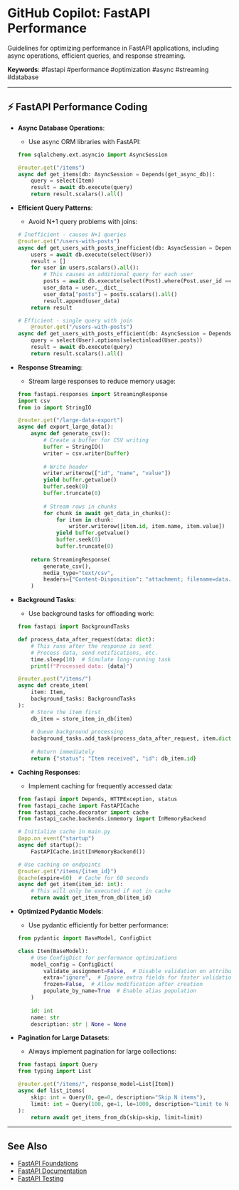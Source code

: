 # GitHub Copilot: FastAPI Performance

Guidelines for optimizing performance in FastAPI applications, including async operations, efficient queries, and response streaming.

**Keywords**: #fastapi #performance #optimization #async #streaming #database

---

## ⚡ FastAPI Performance Coding

* **Async Database Operations**:
  * Use async ORM libraries with FastAPI:

  ```python
  from sqlalchemy.ext.asyncio import AsyncSession
  
  @router.get("/items")
  async def get_items(db: AsyncSession = Depends(get_async_db)):
      query = select(Item)
      result = await db.execute(query)
      return result.scalars().all()
  ```

* **Efficient Query Patterns**:
  * Avoid N+1 query problems with joins:

  ```python
  # Inefficient - causes N+1 queries
  @router.get("/users-with-posts")
  async def get_users_with_posts_inefficient(db: AsyncSession = Depends(get_db)):
      users = await db.execute(select(User))
      result = []
      for user in users.scalars().all():
          # This causes an additional query for each user
          posts = await db.execute(select(Post).where(Post.user_id == user.id))
          user_data = user.__dict__
          user_data["posts"] = posts.scalars().all()
          result.append(user_data)
      return result
  
  # Efficient - single query with join
      @router.get("/users-with-posts")
  async def get_users_with_posts_efficient(db: AsyncSession = Depends(get_db)):
      query = select(User).options(selectinload(User.posts))
      result = await db.execute(query)
      return result.scalars().all()
  ```

* **Response Streaming**:
  * Stream large responses to reduce memory usage:

  ```python
  from fastapi.responses import StreamingResponse
  import csv
  from io import StringIO
  
  @router.get("/large-data-export")
  async def export_large_data():
      async def generate_csv():
          # Create a buffer for CSV writing
          buffer = StringIO()
          writer = csv.writer(buffer)
          
          # Write header
          writer.writerow(["id", "name", "value"])
          yield buffer.getvalue()
          buffer.seek(0)
          buffer.truncate(0)
          
          # Stream rows in chunks
          for chunk in await get_data_in_chunks():
              for item in chunk:
                  writer.writerow([item.id, item.name, item.value])
              yield buffer.getvalue()
              buffer.seek(0)
              buffer.truncate(0)
      
      return StreamingResponse(
          generate_csv(),
          media_type="text/csv",
          headers={"Content-Disposition": "attachment; filename=data.csv"}
      )
  ```

* **Background Tasks**:
  * Use background tasks for offloading work:

  ```python
  from fastapi import BackgroundTasks

  def process_data_after_request(data: dict):
      # This runs after the response is sent
      # Process data, send notifications, etc.
      time.sleep(10)  # Simulate long-running task
      print(f"Processed data: {data}")

  @router.post("/items/")
  async def create_item(
      item: Item, 
      background_tasks: BackgroundTasks
  ):
      # Store the item first
      db_item = store_item_in_db(item)
      
      # Queue background processing
      background_tasks.add_task(process_data_after_request, item.dict())
      
      # Return immediately
      return {"status": "Item received", "id": db_item.id}
  ```

* **Caching Responses**:
  * Implement caching for frequently accessed data:

  ```python
  from fastapi import Depends, HTTPException, status
  from fastapi_cache import FastAPICache
  from fastapi_cache.decorator import cache
  from fastapi_cache.backends.inmemory import InMemoryBackend

  # Initialize cache in main.py
  @app.on_event("startup")
  async def startup():
      FastAPICache.init(InMemoryBackend())

  # Use caching on endpoints
  @router.get("/items/{item_id}")
  @cache(expire=60)  # Cache for 60 seconds
  async def get_item(item_id: int):
      # This will only be executed if not in cache
      return await get_item_from_db(item_id)
  ```

* **Optimized Pydantic Models**:
  * Use pydantic efficiently for better performance:

  ```python
  from pydantic import BaseModel, ConfigDict

  class Item(BaseModel):
      # Use ConfigDict for performance optimizations
      model_config = ConfigDict(
          validate_assignment=False,  # Disable validation on attribute assignment
          extra="ignore",  # Ignore extra fields for faster validation
          frozen=False,  # Allow modification after creation
          populate_by_name=True  # Enable alias population
      )
      
      id: int
      name: str
      description: str | None = None
  ```

* **Pagination for Large Datasets**:
  * Always implement pagination for large collections:

  ```python
  from fastapi import Query
  from typing import List

  @router.get("/items/", response_model=List[Item])
  async def list_items(
      skip: int = Query(0, ge=0, description="Skip N items"),
      limit: int = Query(100, ge=1, le=1000, description="Limit to N items")
  ):
      return await get_items_from_db(skip=skip, limit=limit)
  ```

---

## See Also
- [FastAPI Foundations](/fastapi/fastapi-foundations.md)
- [FastAPI Documentation](/fastapi/fastapi-documentation.md)
- [FastAPI Testing](/fastapi/fastapi-testing.md)
